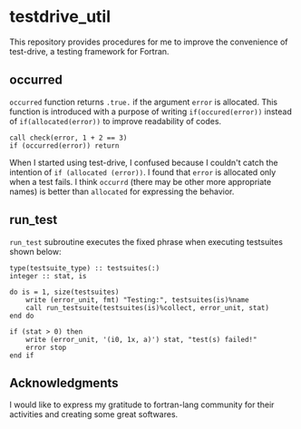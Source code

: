 # testdrive_util
This repository provides procedures for me to improve the convenience of test-drive, a testing framework for Fortran.

## occurred
`occurred` function returns `.true.` if the argument `error` is allocated.
This function is introduced with a purpose of writing `if(occured(error))` instead of `if(allocated(error))` to improve readability of codes.

```Fortran
call check(error, 1 + 2 == 3)
if (occurred(error)) return
```

When I started using test-drive, I confused because I couldn't catch the intention of `if (allocated (error))`. I found that `error` is allocated only when a test fails. I think `occurrd` (there may be other more appropriate names) is better than `allocated` for expressing the behavior.

## run_test
`run_test` subroutine executes the fixed phrase when executing testsuites shown below:

```Fortran
type(testsuite_type) :: testsuites(:)
integer :: stat, is

do is = 1, size(testsuites)
    write (error_unit, fmt) "Testing:", testsuites(is)%name
    call run_testsuite(testsuites(is)%collect, error_unit, stat)
end do

if (stat > 0) then
    write (error_unit, '(i0, 1x, a)') stat, "test(s) failed!"
    error stop
end if
```

## Acknowledgments
I would like to express my gratitude to fortran-lang community for their activities and creating some great softwares.
